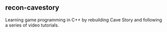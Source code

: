 recon-cavestory
---------------

Learning game programming in C++ by rebuilding Cave Story and following 
a series of video tutorials.

